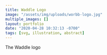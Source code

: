 ```yaml
---
title: Waddle Logo
image: "/assets/img/uploads/worbb-logo.jpg"
multiple_images: []
layout: portfolio
date: "2020-04-28 10:32:13 -0700"
tags: [svg, illustration, abstract]
---
```

The Waddle logo
